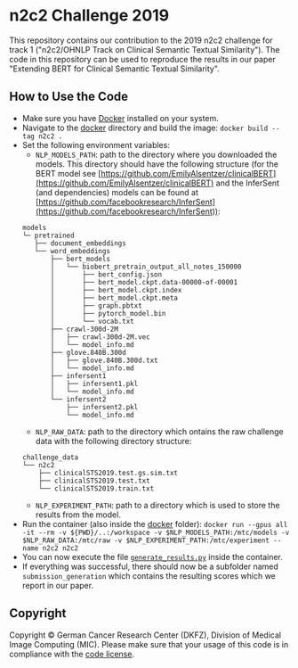 # n2c2 Challenge 2019
This repository contains our contribution to the 2019 n2c2 challenge for track 1 ("n2c2/OHNLP Track on Clinical Semantic Textual Similarity"). The code in this repository can be used to reproduce the results in our paper "Extending BERT for Clinical Semantic Textual Similarity".

## How to Use the Code
- Make sure you have [Docker](https://www.docker.com/) installed on your system.
- Navigate to the [docker](docker) directory and build the image: `docker build --tag n2c2 .`
- Set the following environment variables:
    - `NLP_MODELS_PATH`: path to the directory where you downloaded the models. This directory should have the following structure (for the BERT model see [https://github.com/EmilyAlsentzer/clinicalBERT](https://github.com/EmilyAlsentzer/clinicalBERT) and the InferSent (and dependencies) models can be found at [https://github.com/facebookresearch/InferSent](https://github.com/facebookresearch/InferSent)):
    ```
    models
    └─ pretrained
       ├── document_embeddings
       └── word_embeddings
           ├── bert_models
           │   └── biobert_pretrain_output_all_notes_150000
           │       ├── bert_config.json
           │       ├── bert_model.ckpt.data-00000-of-00001
           │       ├── bert_model.ckpt.index
           │       ├── bert_model.ckpt.meta
           │       ├── graph.pbtxt
           │       ├── pytorch_model.bin
           │       └── vocab.txt
           ├── crawl-300d-2M
           │   ├── crawl-300d-2M.vec
           │   └── model_info.md
           ├── glove.840B.300d
           │   ├── glove.840B.300d.txt
           │   └── model_info.md
           ├── infersent1
           │   ├── infersent1.pkl
           │   └── model_info.md
           └── infersent2
               ├── infersent2.pkl
               └── model_info.md
    ```
     - `NLP_RAW_DATA`: path to the directory which ontains the raw challenge data with the following directory structure:
    ```
    challenge_data
    └── n2c2
        ├── clinicalSTS2019.test.gs.sim.txt
        ├── clinicalSTS2019.test.txt
        └── clinicalSTS2019.train.txt
    ```
    - `NLP_EXPERIMENT_PATH`: path to a directory which is used to store the results from the model.
- Run the container (also inside the [docker](docker) folder): `docker run --gpus all -it --rm -v ${PWD}/..:/workspace -v $NLP_MODELS_PATH:/mtc/models -v $NLP_RAW_DATA:/mtc/raw -v $NLP_EXPERIMENT_PATH:/mtc/experiment --name n2c2 n2c2`
- You can now execute the file [`generate_results.py`](mtc/generate_results.py) inside the container.
- If everything was successful, there should now be a subfolder named `submission_generation` which contains the resulting scores which we report in our paper.

## Copyright
Copyright © German Cancer Research Center (DKFZ), Division of Medical Image Computing (MIC).
Please make sure that your usage of this code is in compliance with the [code license](LICENSE).
